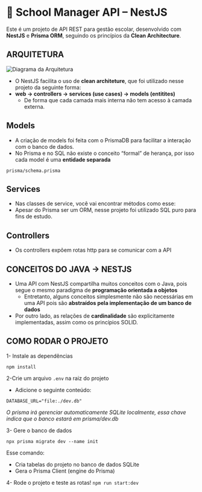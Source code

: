 # 📘 School Manager API – NestJS

Este é um projeto de API REST para gestão escolar, desenvolvido com **NestJS** e **Prisma ORM**, seguindo os princípios da **Clean Architecture**.

## ARQUITETURA

![Diagrama da Arquitetura](https://miro.medium.com/v2/resize:fit:800/1*0R0r00uF1RyRFxkxo3HVDg.png)

- O NestJS facilita o uso de **clean architeture**, que foi utilizado nesse projeto da seguinte forma:
- **web → controllers → services (use cases) → models (entitites)**
    - De forma que cada camada mais interna não tem acesso à camada externa.

## Models

- A criação de models foi feita com o PrismaDB para facilitar a interação com o banco de dados.
- No Prisma e no SQL não existe o conceito “formal” de herança, por isso cada model é uma **entidade separada**

`prisma/schema.prisma`

## Services

- Nas classes de service, você vai encontrar métodos como esse:
- Apesar do Prisma ser um ORM, nesse projeto foi utilizado SQL puro para fins de estudo.

## Controllers

- Os controllers expõem rotas http para se comunicar com a API


## CONCEITOS DO JAVA → NESTJS

- Uma API com NestJS compartilha muitos conceitos com o Java, pois segue o mesmo paradigma de **programação orientada a objetos**
    - Entretanto, alguns conceitos simplesmente não são necessárias em uma API pois são **abstraídos pela implementação de um banco de dados**
- Por outro lado, as relações de **cardinalidade** são explicitamente implementadas, assim como os princípios SOLID.

## COMO RODAR O PROJETO

1- Instale as dependências

`npm install`

2-Crie um arquivo `.env` na raiz do projeto

- Adicione o seguinte conteúdo:

`DATABASE_URL="file:./dev.db"`

*O prisma irá gerenciar automaticamente SQLite localmente, essa chave indica que o banco estará em prisma/dev.db*

3- Gere o banco de dados 

`npx prisma migrate dev --name init`

Esse comando:

- Cria tabelas do projeto no banco de dados SQLite
- Gera o Prisma Client (engine do Prisma)

4- Rode o projeto e teste as rotas!
`npm run start:dev`
